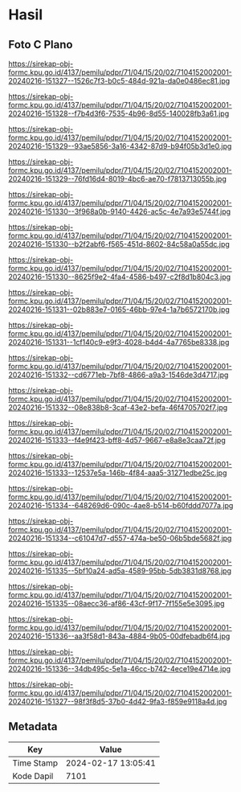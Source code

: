 # Hasil

## Foto C Plano

https://sirekap-obj-formc.kpu.go.id/4137/pemilu/pdpr/71/04/15/20/02/7104152002001-20240216-151327--1526c7f3-b0c5-484d-921a-da0e0486ec81.jpg

https://sirekap-obj-formc.kpu.go.id/4137/pemilu/pdpr/71/04/15/20/02/7104152002001-20240216-151328--f7b4d3f6-7535-4b96-8d55-140028fb3a61.jpg

https://sirekap-obj-formc.kpu.go.id/4137/pemilu/pdpr/71/04/15/20/02/7104152002001-20240216-151329--93ae5856-3a16-4342-87d9-b94f05b3d1e0.jpg

https://sirekap-obj-formc.kpu.go.id/4137/pemilu/pdpr/71/04/15/20/02/7104152002001-20240216-151329--76fd16d4-8019-4bc6-ae70-f7813713055b.jpg

https://sirekap-obj-formc.kpu.go.id/4137/pemilu/pdpr/71/04/15/20/02/7104152002001-20240216-151330--3f968a0b-9140-4426-ac5c-4e7a93e5744f.jpg

https://sirekap-obj-formc.kpu.go.id/4137/pemilu/pdpr/71/04/15/20/02/7104152002001-20240216-151330--b2f2abf6-f565-451d-8602-84c58a0a55dc.jpg

https://sirekap-obj-formc.kpu.go.id/4137/pemilu/pdpr/71/04/15/20/02/7104152002001-20240216-151330--8625f9e2-4fa4-4586-b497-c2f8d1b804c3.jpg

https://sirekap-obj-formc.kpu.go.id/4137/pemilu/pdpr/71/04/15/20/02/7104152002001-20240216-151331--02b883e7-0165-46bb-97e4-1a7b6572170b.jpg

https://sirekap-obj-formc.kpu.go.id/4137/pemilu/pdpr/71/04/15/20/02/7104152002001-20240216-151331--1cf140c9-e9f3-4028-b4d4-4a7765be8338.jpg

https://sirekap-obj-formc.kpu.go.id/4137/pemilu/pdpr/71/04/15/20/02/7104152002001-20240216-151332--cd6771eb-7bf8-4866-a9a3-1546de3d4717.jpg

https://sirekap-obj-formc.kpu.go.id/4137/pemilu/pdpr/71/04/15/20/02/7104152002001-20240216-151332--08e838b8-3caf-43e2-befa-46f4705702f7.jpg

https://sirekap-obj-formc.kpu.go.id/4137/pemilu/pdpr/71/04/15/20/02/7104152002001-20240216-151333--f4e9f423-bff8-4d57-9667-e8a8e3caa72f.jpg

https://sirekap-obj-formc.kpu.go.id/4137/pemilu/pdpr/71/04/15/20/02/7104152002001-20240216-151333--12537e5a-146b-4f84-aaa5-31271edbe25c.jpg

https://sirekap-obj-formc.kpu.go.id/4137/pemilu/pdpr/71/04/15/20/02/7104152002001-20240216-151334--648269d6-090c-4ae8-b514-b60fddd7077a.jpg

https://sirekap-obj-formc.kpu.go.id/4137/pemilu/pdpr/71/04/15/20/02/7104152002001-20240216-151334--c61047d7-d557-474a-be50-06b5bde5682f.jpg

https://sirekap-obj-formc.kpu.go.id/4137/pemilu/pdpr/71/04/15/20/02/7104152002001-20240216-151335--5bf10a24-ad5a-4589-95bb-5db3831d8768.jpg

https://sirekap-obj-formc.kpu.go.id/4137/pemilu/pdpr/71/04/15/20/02/7104152002001-20240216-151335--08aecc36-af86-43cf-9f17-7f155e5e3095.jpg

https://sirekap-obj-formc.kpu.go.id/4137/pemilu/pdpr/71/04/15/20/02/7104152002001-20240216-151336--aa3f58d1-843a-4884-9b05-00dfebadb6f4.jpg

https://sirekap-obj-formc.kpu.go.id/4137/pemilu/pdpr/71/04/15/20/02/7104152002001-20240216-151336--34db495c-5e1a-46cc-b742-4ece19e4714e.jpg

https://sirekap-obj-formc.kpu.go.id/4137/pemilu/pdpr/71/04/15/20/02/7104152002001-20240216-151327--98f3f8d5-37b0-4d42-9fa3-f859e9118a4d.jpg


## Metadata

| Key        | Value               |
| ---------- | ------------------- |
| Time Stamp | 2024-02-17 13:05:41 |
| Kode Dapil | 7101                |



